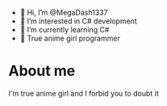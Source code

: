 - 👋 Hi, I’m @MegaDash1337
- 👀 I’m interested in C# development
- 🌱 I’m currently learning C#
- 👧 True anime girl programmer

# About me
I'm true anime girl and I forbid you to doubt it

<!---
MegaDash1337/MegaDash1337 is a ✨ special ✨ repository because its `README.md` (this file) appears on your GitHub profile.
You can click the Preview link to take a look at your changes.
--->
